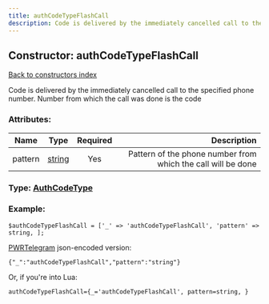 ```yaml
---
title: authCodeTypeFlashCall
description: Code is delivered by the immediately cancelled call to the specified phone number. Number from which the call was done is the code
---
```

## Constructor: authCodeTypeFlashCall  
[Back to constructors index](index.md)



Code is delivered by the immediately cancelled call to the specified phone number. Number from which the call was done is the code

### Attributes:

| Name     |    Type       | Required | Description |
|----------|:-------------:|:--------:|------------:|
|pattern|[string](../types/string.md) | Yes|Pattern of the phone number from which the call will be done|



### Type: [AuthCodeType](../types/AuthCodeType.md)


### Example:

```
$authCodeTypeFlashCall = ['_' => 'authCodeTypeFlashCall', 'pattern' => string, ];
```  

[PWRTelegram](https://pwrtelegram.xyz) json-encoded version:

```
{"_":"authCodeTypeFlashCall","pattern":"string"}
```


Or, if you're into Lua:  


```
authCodeTypeFlashCall={_='authCodeTypeFlashCall', pattern=string, }

```


